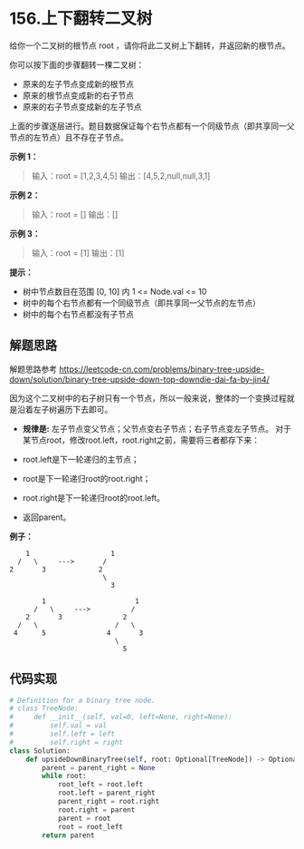 # 156.上下翻转二叉树
给你一个二叉树的根节点 root ，请你将此二叉树上下翻转，并返回新的根节点。

你可以按下面的步骤翻转一棵二叉树：

* 原来的左子节点变成新的根节点
* 原来的根节点变成新的右子节点
* 原来的右子节点变成新的左子节点

上面的步骤逐层进行。题目数据保证每个右节点都有一个同级节点（即共享同一父节点的左节点）且不存在子节点。

 

**示例 1：**

>输入：root = [1,2,3,4,5]
输出：[4,5,2,null,null,3,1]

**示例 2：**

>输入：root = []
输出：[]

**示例 3：**

>输入：root = [1]
输出：[1]
 

**提示：**

* 树中节点数目在范围 [0, 10] 内 1 <= Node.val <= 10
* 树中的每个右节点都有一个同级节点（即共享同一父节点的左节点）
* 树中的每个右节点都没有子节点


## 解题思路

解题思路参考 https://leetcode-cn.com/problems/binary-tree-upside-down/solution/binary-tree-upside-down-top-downdie-dai-fa-by-jin4/

因为这个二叉树中的右子树只有一个节点，所以一般来说，整体的一个变换过程就是沿着左子树遍历下去即可。

* **规律是:** 左子节点变父节点；父节点变右子节点；右子节点变左子节点。
对于某节点root，修改root.left，root.right之前，需要将三者都存下来：
* root.left是下一轮递归的主节点；

* root是下一轮递归root的root.right；

* root.right是下一轮递归root的root.left。

* 返回parent。

**例子：**

```
    1                    1
  /   \     --->       /
2       3             2  
                       \
                         3
```

```
        1                      1
      /   \     --->          /
    2       3               2  
  /   \                   /   \
 4      5               4       3
                          \
                            5
```


## 代码实现

```python
# Definition for a binary tree node.
# class TreeNode:
#     def __init__(self, val=0, left=None, right=None):
#         self.val = val
#         self.left = left
#         self.right = right
class Solution:
    def upsideDownBinaryTree(self, root: Optional[TreeNode]) -> Optional[TreeNode]:
        parent = parent_right = None
        while root:
            root_left = root.left
            root.left = parent_right
            parent_right = root.right
            root.right = parent
            parent = root
            root = root_left
        return parent
```